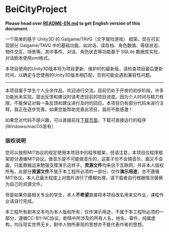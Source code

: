 # BeiCityProject

**Please head over [README-EN.md](https://github.com/confeather/BeiCityProject/blob/master/README-EN.md) to get English version of this document.**

一个简单的基于 Unity3D 的 Galgame/TAVG（文字冒险游戏） 框架。现在可实现部分 Galgame/TAVG 中的基础功能，如对话、读存档、角色数值、等级状态、物件交互、场景等。其中事件、对话、角色状态等功能基于 SQLite 数据库实现，对话剧本使用xml格式。

本项目使用的Unity3D版本将为项目更新、维护时的最新版，请检查项目最后更新时间，以确定与您使用的Unity3D版本相匹配，否则可能会遇到兼容性问题。

***

本项目属于学生个人业余作品，欢迎进行交流。目前仍处于开发的初步阶段，许多功能尚未实现。提出反馈和建议时请考虑目前的项目进度。因为个人时间与精力有限，不能保证对每一条反馈和建议进行及时的回应。本项目仍有部分代码未进行注释，我正在逐步完善。如果您能帮助完善此项目，我将不胜感激！

如果您对代码不感兴趣，可以直接前往[下载页面](https://github.com/confeather/BeiCityProject/releases)，下载可直接运行的程序(Windows/macOS皆有）

### 版权说明

您可以按照MIT协议的规定使用本项目中的程序框架，但请注意，本项目仅程序框架部分遵循MIT协议。做音乐是不可能做音乐的，这辈子也不会搞音乐，画又不会画，只能靠搬运来勉强支撑演示这样子。**资源文件**均来自于互联网，并非本人版权所有。此部分**资源文件**不属于本工程所必须的一部分，仅作**演示用途**，亦不遵循MIT协议，本人已最大程度上对图片进行了模糊处理，请下载者自行根据情况替换为自己的资源文件。

但是如果你是相关专业的学生，本人**不希望**直接将本项目改名用来交作业，课程作业请自行完成。

本工程所有剧本文本均为本人版权所有，仅作演示用途，不属于本工程所必须的一部分，遵循CC-BY-NC协议。剧情中所涉及的所有人名，地名，事件，纯属虚构，均与现实世界无关，剧中人物所表现的思想亦不能代表作者的思想。
